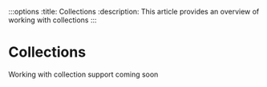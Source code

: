 :::options
:title: Collections
:description: This article provides an overview of working with collections
:::

# Collections

Working with collection support coming soon